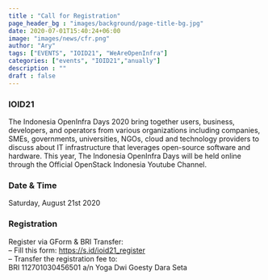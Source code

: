 ```yaml
---
title : "Call for Registration"
page_header_bg : "images/background/page-title-bg.jpg"
date: 2020-07-01T15:40:24+06:00
image: "images/news/cfr.png"
author: "Ary"
tags: ["EVENTS", "IOID21", "WeAreOpenInfra"]
categories: ["events", "IOID21","anually"]
description : ""
draft : false
---
```

### IOID21
The Indonesia OpenInfra Days 2020 bring together users, business, developers, and operators from various organizations including companies, SMEs, governments, universities, NGOs, cloud and technology providers to discuss about IT infrastructure that leverages open-source software and hardware. This year, The Indonesia OpenInfra Days will be held online through the Official OpenStack Indonesia Youtube Channel.


### Date & Time
Saturday, August 21st 2020

### Registration
Register via GForm & BRI Transfer:<br />
– Fill this form: https://s.id/ioid21_register<br />
– Transfer the registration fee to:<br />
BRI 112701030456501 a/n Yoga Dwi Goesty Dara Seta
